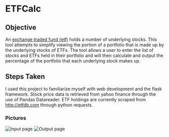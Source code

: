 # ETFCalc

## Objective
An [exchange traded fund (etf)](https://en.wikipedia.org/wiki/Exchange-traded_fund) holds a number of underlying stocks. This tool attempts to simplify viewing the portion of a portfolio that is made up by the underlying stocks of ETFs. The tool allows a user to enter the list of stocks and ETFs held in their portfolio and will then calculate and output the percentage of the portfolio that each underlying stock makes up.

##  Steps Taken
I used this project to familiarize myself with web development and the flask framework. Stock price data is retrieved from yahoo finance through the use of Pandas Datareader. ETF holdings are currently scraped from http://etfdb.com through python requests.

### Pictures
![Input page](https://i.imgur.com/B8qQW5D.png)
![Output page](https://i.imgur.com/ZqUqxeF.png)
